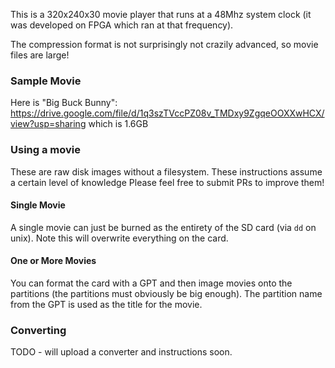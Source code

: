This is a 320x240x30 movie player that runs at a 48Mhz system clock (it was developed on FPGA which ran at that frequency).

The compression format is not surprisingly not crazily advanced, so movie files are large!

### Sample Movie

Here is "Big Buck Bunny": https://drive.google.com/file/d/1q3szTVccPZ08v_TMDxy9ZgqeOOXXwHCX/view?usp=sharing which is 1.6GB

### Using a movie

These are raw disk images without a filesystem. These instructions assume a certain level of knowledge Please feel free to submit PRs
to improve them!

#### Single Movie

A single movie can just be burned as the entirety of the SD card (via `dd` on unix). Note this will overwrite everything on the card.

#### One or More Movies

You can format the card with a GPT and then image movies onto the partitions (the partitions must obviously be big enough). The partition name from the GPT is used as the title for the movie.

### Converting

TODO - will upload a converter and instructions soon.